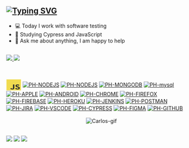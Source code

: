 ## [![Typing SVG](https://readme-typing-svg.demolab.com/?lines=Olá,+Eu+sou+o+Pedro+Henrique+👋;Sejam+bem-vindos+ao+meu+GITHUB)](https://git.io/typing-svg)

- :computer: Today I work with software testing
- :brain:   Studying Cypress and JavaScript
- 💬 Ask me about anything, I am happy to help

##

<a href="https://github.com/pedrobsb30">
  <img height="160em" src="https://github-readme-stats.vercel.app/api?username=pedrobsb30&show_icons=true&theme=dark&include_all_commits=true&count_private=false"/>
  <img height="160em" src="https://github-readme-stats.vercel.app/api/top-langs/?username=pedrobsb30&layout=compact&langs_count=7&theme=dark">



<!-- [![Anurag's GitHub stats-Light](https://github-readme-stats.vercel.app/api?username=pedrobsb30&show_icons=true&theme=default#gh-light-mode-only)](https://github.com/pedrobsb30/github-readme-stats#gh-light-mode-only) -->
<!--   <img width="50%" src= "https://github-readme-stats.vercel.app/api/top-langs/?username=pedrobsb30&layout=compact&langs_count=7&theme=transparent"> -->
<!-- [![Top Langs](https://github-readme-stats.vercel.app/api/top-langs/?username=pedrobsb30)](https://github.com/pedrobsb30/github-readme-stats) -->

 
##
<div style="display: inline_block"><br>
  <a href="https://nodejs.org/en/download">                  <img align="center" alt="PH-JS" height="30" width="40" src="https://github.com/devicons/devicon/blob/master/icons/javascript/javascript-original.svg"></a>
  <a href="https://nodejs.org/en/download">                  <img align="center" alt="PH-NODEJS" height="30" width="40" src="https://cdn.jsdelivr.net/gh/devicons/devicon/icons/nodejs/nodejs-plain.svg"></a>
  <a href="https://www.npmjs.com/">                          <img align="center" alt="PH-NODEJS" height="30" width="40" src="https://cdn.jsdelivr.net/gh/devicons/devicon/icons/npm/npm-original-wordmark.svg"></a>
  <a href="https://www.mongodb.com/try/download/">           <img align="center" alt="PH-MONGODB" height="30" width="40" src="https://raw.githubusercontent.com/pedrobsb30/devicon/master/icons/mongodb/mongodb-original-wordmark.svg"></a>
  <a href="https://www.mysql.com/downloads/">                <img align="center" alt="PH-mysql" height="30" width="40" src="https://raw.githubusercontent.com/pedrobsb30/devicon/master/icons/mysql/mysql-plain-wordmark.svg"></a>
  <a href="https://developer.apple.com/ios/planning/">       <img align="center" alt="PH-APPLE" height="30" width="40" src="https://raw.githubusercontent.com/pedrobsb30/devicon/master/icons/apple/apple-original.svg"></a>
  <a href="https://www.android.com/intl/pt-BR_br/">          <img align="center" alt="PH-ANDROID" height="30" width="40" src="https://raw.githubusercontent.com/pedrobsb30/devicon/master/icons/android/android-plain-wordmark.svg"></a>
  <a href="https://www.google.pt/intl/pt-PT/chrome/">        <img align="center" alt="PH-CHROME" height="30" width="40" src="https://raw.githubusercontent.com/pedrobsb30/devicon/master/icons/chrome/chrome-original-wordmark.svg"></a> 
  <a href="https://www.mozilla.org/pt-BR/firefox/new/">      <img align="center" alt="PH-FIREFOX" height="30" width="40" src="https://raw.githubusercontent.com/pedrobsb30/devicon/master/icons/firefox/firefox-original-wordmark.svg"></a>
  <a href="https://firebase.google.com/docs?hl=pt-br">       <img align="center" alt="PH-FIREBASE" height="30" width="40" src="https://raw.githubusercontent.com/pedrobsb30/devicon/master/icons/firebase/firebase-plain-wordmark.svg"></a>
  <a href="https://www.heroku.com/home">                     <img align="center" alt="PH-HEROKU" height="30" width="40" src="https://raw.githubusercontent.com/pedrobsb30/devicon/master/icons/heroku/heroku-original-wordmark.svg"></a>
  <a href="https://www.jenkins.io/download/">                <img align="center" alt="PH-JENKINS" height="30" width="40" src="https://raw.githubusercontent.com/pedrobsb30/devicon/master/icons/jenkins/jenkins-original.svg"></a>
  <a href="https://www.postman.com/">                        <img align="center" alt="PH-POSTMAN" height="30" width="40" src="https://raw.githubusercontent.com/gerardpuigl/Technology-Stack-Icons/main/Logos/postman.svg"></a>
  <a href="https://www.atlassian.com/br/software/jira">      <img align="center" alt="PH-JIRA" height="30" width="40" src="https://raw.githubusercontent.com/pedrobsb30/devicon/master/icons/jira/jira-original-wordmark.svg"></a>
  <a href="https://code.visualstudio.com/download">          <img align="center" alt="PH-VSCODE" height="30" width="40" src="https://raw.githubusercontent.com/pedrobsb30/devicon/master/icons/vscode/vscode-original-wordmark.svg"></a>
  <a href="https://docs.cypress.io">                         <img align="center" alt="PH-CYPRESS" height="30" width="40" src="https://github.com/pedrobsb30/pedrobsb30/assets/62906853/de0ad21c-ee7d-4ef6-be1e-9105aa855875"></a>
  <a href="https://www.figma.com/downloads/">                <img align="center" alt="PH-FIGMA" height="30" width="40" src="https://raw.githubusercontent.com/pedrobsb30/devicon/master/icons/figma/figma-original.svg"></a>
  <a href="https://github.com/">                             <img align="center" alt="PH-GITHUB" height="30" width="40" src="https://raw.githubusercontent.com/pedrobsb30/devicon/master/icons/github/github-original-wordmark.svg"></a>


    
  <!-- <img align="center" alt="PH-POSTGRE" height="30" width="40" src=""> não utlizado -->
  <!-- <a href="LINK QUE DESEJA DIRECIONAR"> <img align="center" alt="PH-POSTGRE" height="30" width="40" src="IMAGEM QUE DESEJA EM .SGV"></a> MODELO PARA EDIT APOS EDITAR RETIRAR (< ! - - - - >) PARA PODER PUBLICAR -->

    
  <br>
  <br>
  <img align="right"  alt="Carlos-gif" height="290" width="290" src="https://media1.giphy.com/media/v1.Y2lkPTc5MGI3NjExbWZhbmN6eXQ2Nzc0bDhvNHplaWxyc3NuZDQzbmo3cjBzeG1ucHdsMCZlcD12MV9pbnRlcm5hbF9naWZfYnlfaWQmY3Q9Zw/SWoSkN6DxTszqIKEqv/giphy.gif">
<!--  <img align="right"  alt="Carlos-gif" height="177" width="240" src="https://media.giphy.com/media/IpeYSEZshTefe/giphy.gif"> gif não utilizado -->
  </br>
  </br>

  

 
<div> 

  <a href="https://www.linkedin.com/in/pedroferreirabsb" target="_blank"><img src="https://img.shields.io/badge/-LinkedIn-%230077B5?style=for-the-badge&logo=linkedin&logoColor=white" target="_blank"></a> 
  <a href = "mailto:pedroferreira.bsb@gmail.com"><img src="https://img.shields.io/badge/Gmail-D14836?style=for-the-badge&logo=gmail&logoColor=white" target="_blank"></a>
  <a href="https://instagram.com/pedro.bsb" target="_blank"><img src="https://img.shields.io/badge/-Instagram-%23E4405F?style=for-the-badge&logo=instagram&logoColor=white" target="_blank"></a>
  
  
  
</div>


